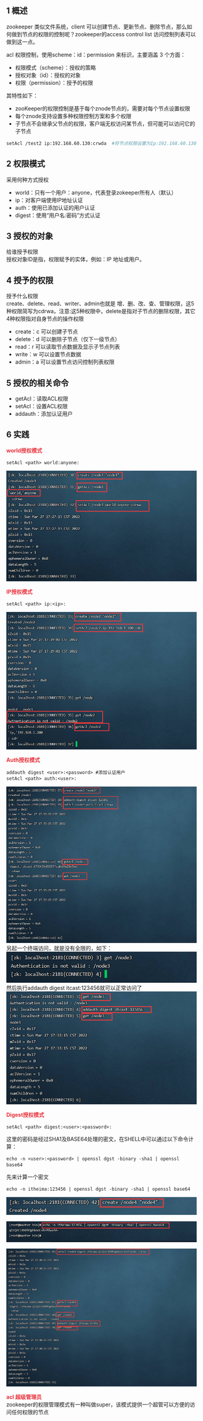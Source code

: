 ## 1 概述
zookeeper 类似文件系统，client 可以创建节点、更新节点、删除节点，那么如何做到节点的权限的控制呢？zookeeper的access control list 访问控制列表可以做到这一点。

acl 权限控制，使用scheme：id：permission 来标识，主要涵盖 3 个方面：

+ 权限模式（scheme）：授权的策略
+ 授权对象（id）：授权的对象
+ 权限（permission）：授予的权限



其特性如下：

+ zooKeeper的权限控制是基于每个znode节点的，需要对每个节点设置权限
+ 每个znode支持设置多种权限控制方案和多个权限
+ 子节点不会继承父节点的权限，客户端无权访问某节点，但可能可以访问它的子节点

```bash
setAcl /test2 ip:192.168.60.130:crwda  #将节点权限设置为Ip:192.168.60.130的客户端可以对节点进行增、删、改、查、管理权限
```



## 2 权限模式
采用何种方式授权

+ world：只有一个用户：anyone，代表登录zokeeper所有人（默认）
+ ip：对客户端使用IP地址认证
+ auth：使用已添加认证的用户认证
+ digest：使用“用户名:密码”方式认证



## 3 授权的对象
给谁授予权限  
授权对象ID是指，权限赋予的实体，例如：IP 地址或用户。



## 4 授予的权限
授予什么权限  
create、delete、read、writer、admin也就是 增、删、改、查、管理权限，这5种权限简写为cdrwa，注意:这5种权限中，delete是指对子节点的删除权限，其它4种权限指对自身节点的操作权限

+ create：c 可以创建子节点
+ delete：d 可以删除子节点（仅下一级节点）
+ read：r 可以读取节点数据及显示子节点列表
+ write：w 可以设置节点数据
+ admin：a 可以设置节点访问控制列表权限



## 5 授权的相关命令
+ getAcl：读取ACL权限
+ setAcl：设置ACL权限
+ addauth：添加认证用户



## 6 实践
**<font style="color:#E8323C;">world授权模式</font>**

```plain
setAcl <path> world:anyone:
```

![](images/23.png)



**<font style="color:#E8323C;">IP授权模式</font>**

```plain
setAcl <path> ip:<ip>:
```

![](images/24.png)



**<font style="color:#E8323C;">Auth授权模式</font>**

```plain
addauth digest <user>:<password> #添加认证用户
setAcl <path> auth:<user>:
```

![](images/25.png)  
另起一个终端访问，就是没有全限的，如下：  
![](images/26.png)  
然后执行addauth digest itcast:123456就可以正常访问了  
![](images/27.png)



**<font style="color:#E8323C;">Digest授权模式</font>**

```plain
setAcl <path> digest:<user>:<password>:
```



这里的密码是经过SHA1及BASE64处理的密文，在SHELL中可以通过以下命令计算：

```plain
echo -n <user>:<password> | openssl dgst -binary -sha1 | openssl base64
```



先来计算一个密文

```plain
echo -n itheima:123456 | openssl dgst -binary -sha1 | openssl base64
```

![](images/28.png)

![](images/29.png)

![](images/30.png)



**<font style="color:#E8323C;">acl 超级管理员</font>**  
zookeeper的权限管理模式有一种叫做super，该模式提供一个超管可以方便的访问任何权限的节点

